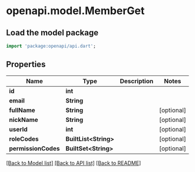 # openapi.model.MemberGet

## Load the model package
```dart
import 'package:openapi/api.dart';
```

## Properties
Name | Type | Description | Notes
------------ | ------------- | ------------- | -------------
**id** | **int** |  | 
**email** | **String** |  | 
**fullName** | **String** |  | [optional] 
**nickName** | **String** |  | [optional] 
**userId** | **int** |  | [optional] 
**roleCodes** | **BuiltList&lt;String&gt;** |  | [optional] 
**permissionCodes** | **BuiltSet&lt;String&gt;** |  | [optional] 

[[Back to Model list]](../README.md#documentation-for-models) [[Back to API list]](../README.md#documentation-for-api-endpoints) [[Back to README]](../README.md)


